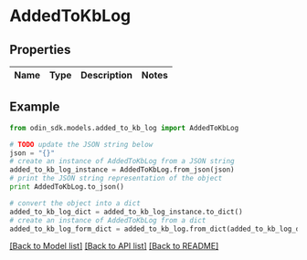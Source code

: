 # AddedToKbLog


## Properties

Name | Type | Description | Notes
------------ | ------------- | ------------- | -------------

## Example

```python
from odin_sdk.models.added_to_kb_log import AddedToKbLog

# TODO update the JSON string below
json = "{}"
# create an instance of AddedToKbLog from a JSON string
added_to_kb_log_instance = AddedToKbLog.from_json(json)
# print the JSON string representation of the object
print AddedToKbLog.to_json()

# convert the object into a dict
added_to_kb_log_dict = added_to_kb_log_instance.to_dict()
# create an instance of AddedToKbLog from a dict
added_to_kb_log_form_dict = added_to_kb_log.from_dict(added_to_kb_log_dict)
```
[[Back to Model list]](../README.md#documentation-for-models) [[Back to API list]](../README.md#documentation-for-api-endpoints) [[Back to README]](../README.md)


